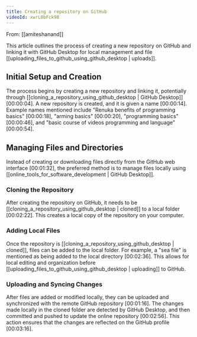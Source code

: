 ```yaml
---
title: Creating a repository on GitHub
videoId: xwrL0bFck98
---
```


From: [[amiteshanand]] <br/> 

This article outlines the process of creating a new repository on GitHub and linking it with GitHub Desktop for local management and file [[uploading_files_to_github_using_github_desktop | uploads]].

## Initial Setup and Creation

The process begins by creating a new repository and linking it, potentially through [[cloning_a_repository_using_github_desktop | GitHub Desktop]] <a class="yt-timestamp" data-t="00:00:04">[00:00:04]</a>. A new repository is created, and it is given a name <a class="yt-timestamp" data-t="00:00:14">[00:00:14]</a>. Example names mentioned include "Renuka benefits of programming basics" <a class="yt-timestamp" data-t="00:00:18">[00:00:18]</a>, "arming basics" <a class="yt-timestamp" data-t="00:00:20">[00:00:20]</a>, "programming basics" <a class="yt-timestamp" data-t="00:00:46">[00:00:46]</a>, and "basic course of videos programming and language" <a class="yt-timestamp" data-t="00:00:54">[00:00:54]</a>.

## Managing Files and Directories

Instead of creating or downloading files directly from the GitHub web interface <a class="yt-timestamp" data-t="00:01:32">[00:01:32]</a>, the preferred method is to manage files locally using [[online_tools_for_software_development | GitHub Desktop]].

### Cloning the Repository

After creating the repository on GitHub, it needs to be [[cloning_a_repository_using_github_desktop | cloned]] to a local folder <a class="yt-timestamp" data-t="00:02:22">[00:02:22]</a>. This creates a local copy of the repository on your computer.

### Adding Local Files

Once the repository is [[cloning_a_repository_using_github_desktop | cloned]], files can be added to the local folder. For example, a "sea file" is mentioned as being added to the local directory <a class="yt-timestamp" data-t="00:02:36">[00:02:36]</a>. This allows for local editing and organization before [[uploading_files_to_github_using_github_desktop | uploading]] to GitHub.

### Uploading and Syncing Changes

After files are added or modified locally, they can be uploaded and synchronized with the remote GitHub repository <a class="yt-timestamp" data-t="00:01:16">[00:01:16]</a>. The changes made locally in the cloned folder are detected by GitHub Desktop, and then committed and pushed to update the online repository <a class="yt-timestamp" data-t="00:02:56">[00:02:56]</a>. This action ensures that the changes are reflected on the GitHub profile <a class="yt-timestamp" data-t="00:03:16">[00:03:16]</a>.